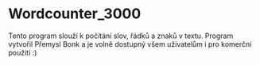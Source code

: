 # Wordcounter_3000
Tento program slouží k počítání slov, řádků a znaků v textu. Program vytvořil Přemysl Bonk a je volně dostupný všem uživatelům i pro komerční použití :)
